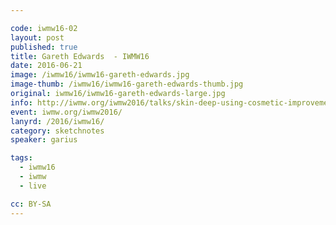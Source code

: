 ```yaml
---

code: iwmw16-02
layout: post
published: true
title: Gareth Edwards  - IWMW16
date: 2016-06-21
image: /iwmw16/iwmw16-gareth-edwards.jpg
image-thumb: /iwmw16/iwmw16-gareth-edwards-thumb.jpg
original: iwmw16/iwmw16-gareth-edwards-large.jpg
info: http://iwmw.org/iwmw2016/talks/skin-deep-using-cosmetic-improvement-drive-real-change/
event: iwmw.org/iwmw2016/
lanyrd: /2016/iwmw16/
category: sketchnotes
speaker: garius

tags:
  - iwmw16
  - iwmw
  - live

cc: BY-SA
---
```

